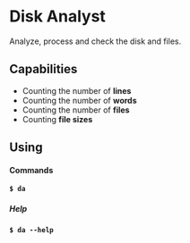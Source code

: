 # Disk Analyst

Analyze, process and check the disk and files.

## Capabilities

- Counting the number of **lines**
- Counting the number of **words**
- Counting the number of **files**
- Counting **file sizes**

## Using

#### Commands

**```$ da```**

##### Help

**```$ da --help```**



